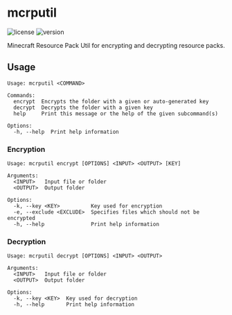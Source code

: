 # mcrputil

![license](https://img.shields.io/badge/License-Apache_2.0-blue.svg)
![version](https://img.shields.io/badge/Version-1.1.0-green.svg)

Minecraft Resource Pack Util for encrypting and decrypting resource packs.

## Usage

```
Usage: mcrputil <COMMAND>

Commands:
  encrypt  Encrypts the folder with a given or auto-generated key
  decrypt  Decrypts the folder with a given key
  help     Print this message or the help of the given subcommand(s)

Options:
  -h, --help  Print help information
```

### Encryption
```
Usage: mcrputil encrypt [OPTIONS] <INPUT> <OUTPUT> [KEY]

Arguments:
  <INPUT>   Input file or folder
  <OUTPUT>  Output folder

Options:
  -k, --key <KEY>          Key used for encryption
  -e, --exclude <EXCLUDE>  Specifies files which should not be encrypted
  -h, --help               Print help information
```

### Decryption
```
Usage: mcrputil decrypt [OPTIONS] <INPUT> <OUTPUT>

Arguments:
  <INPUT>   Input file or folder
  <OUTPUT>  Output folder

Options:
  -k, --key <KEY>  Key used for decryption
  -h, --help       Print help information
```
